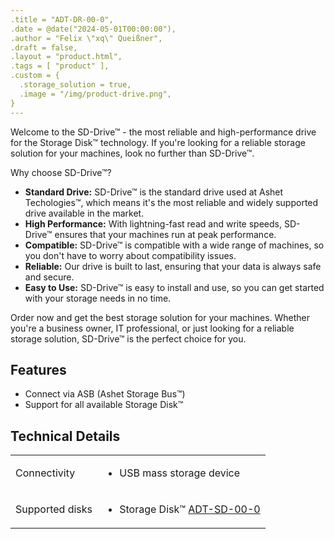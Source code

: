 ```yaml
---
.title = "ADT-DR-00-0",
.date = @date("2024-05-01T00:00:00"),
.author = "Felix \"xq\" Queißner",
.draft = false,
.layout = "product.html",
.tags = [ "product" ],
.custom = {
  .storage_solution = true,
  .image = "/img/product-drive.png",
}
---
```

<!-- <p>The SD-Drive™ is the standard drive available for the Storage&nbsp;Disk™ technology.</p> -->
<!--  -->
<!-- <p>It's the standard drive used at Ashet&nbsp;Techologies™ and has widespread support for a lot of machines.</p> -->

<p>Welcome to the SD-Drive™ - the most reliable and high-performance drive for the Storage Disk™ technology. If you're
  looking for a reliable storage solution for your machines, look no further than SD-Drive™.</p>

<p>Why choose SD-Drive™?</p>

<ul>
  <li><b>Standard Drive:</b> SD-Drive™ is the standard drive used at Ashet Techologies™, which means it's the most
    reliable and widely supported drive available in the market.</li>
  <li><b>High Performance:</b> With lightning-fast read and write speeds, SD-Drive™ ensures that your machines run at
    peak performance.</li>
  <li><b>Compatible:</b> SD-Drive™ is compatible with a wide range of machines, so you don't have to worry about
    compatibility issues.</li>
  <li><b>Reliable:</b> Our drive is built to last, ensuring that your data is always safe and secure.</li>
  <li><b>Easy to Use:</b> SD-Drive™ is easy to install and use, so you can get started with your storage needs in no
    time.</li>
</ul>

Order now and get the best storage solution for your machines. Whether you're a business owner, IT professional, or just
looking for a reliable storage solution, SD-Drive™ is the perfect choice for you.

<h2>Features</h2>

<ul>
  <li>Connect via ASB (Ashet&nbsp;Storage&nbsp;Bus™)</li>
  <li>Support for all available Storage&nbsp;Disk™</li>
</ul>

<h2>Technical Details</h2>

<table class="tech-details">
  <tr>
    <td>Connectivity</td>
    <td>
      <ul>
        <li>USB mass storage device</li>
      </ul>
    </td>
  </tr>
  <tr>
    <td>Supported disks</td>
    <td>
      <ul>
        <li>Storage&nbsp;Disk™ <a href="../sdisk-0">ADT-SD-00-0</a></li>
        <!-- <li>Storage&nbsp;Disk™ <a href="sdisk-1.htm">ADT-SD-01-0</a></li> -->
      </ul>
    </td>
  </tr>
</table>

<!-- <h2>Documents &amp; Downloads</h2> -->

<!--
<ul>
  <li><a href="https://git.random-projects.net/Ashet-Technologies/ACT-HC" target="_blank">Hardware &amp; Firmware</a>
  </li>
</ul>
-->
